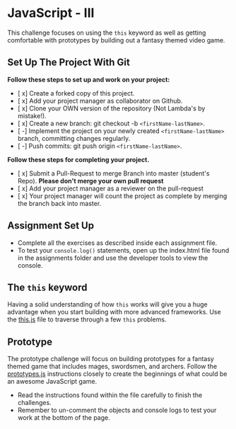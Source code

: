# JavaScript - III

This challenge focuses on using the `this` keyword as well as getting comfortable with prototypes by building out a fantasy themed video game.

## Set Up The Project With Git

**Follow these steps to set up and work on your project:**

* [ x] Create a forked copy of this project.
* [ x] Add your project manager as collaborator on Github.
* [ x] Clone your OWN version of the repository (Not Lambda's by mistake!).
* [ x] Create a new branch: git checkout -b `<firstName-lastName>`.
* [ -] Implement the project on your newly created `<firstName-lastName>` branch, committing changes regularly.
* [ -] Push commits: git push origin `<firstName-lastName>`.

**Follow these steps for completing your project.**

* [ x] Submit a Pull-Request to merge <firstName-lastName> Branch into master (student's  Repo). **Please don't merge your own pull request**
* [ x] Add your project manager as a reviewer on the pull-request
* [ x] Your project manager will count the project as complete by merging the branch back into master.

## Assignment Set Up

* Complete all the exercises as described inside each assignment file.
* To test your `console.log()` statements, open up the index.html file found in the assignments folder and use the developer tools to view the console.  

## The `this` keyword

Having a solid understanding of how `this` works will give you a huge advantage when you start building with more advanced frameworks. Use the [this.js](assignments/this.js) file to traverse through a few `this` problems.

## Prototype

The prototype challenge will focus on building prototypes for a fantasy themed game that includes mages, swordsmen, and archers.  Follow the [prototypes.js](assignments/this.js) instructions closely to create the beginnings of what could be an awesome JavaScript game.

* Read the instructions found within the file carefully to finish the challenges. 
* Remember to un-comment the objects and console logs to test your work at the bottom of the page.
